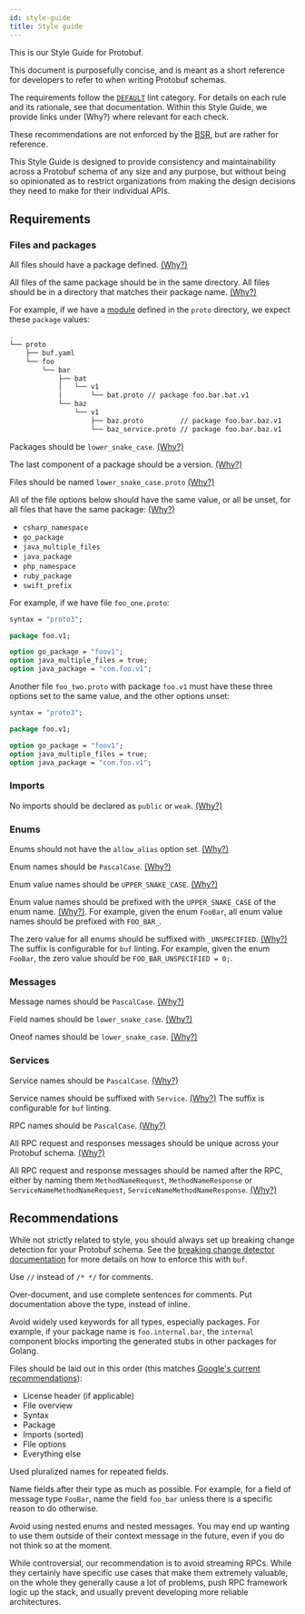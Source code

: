 ```yaml
---
id: style-guide
title: Style guide
---
```


This is our Style Guide for Protobuf.

This document is purposefully concise, and is meant as a short reference for
developers to refer to when writing Protobuf schemas.

The requirements follow the [`DEFAULT`](../lint/rules.md#default) lint category.
For details on each rule and its rationale, see that documentation. Within this
Style Guide, we provide links under (Why?) where relevant for each check.

These recommendations are not enforced by the [BSR](../bsr/overview.md), but are
rather for reference.

This Style Guide is designed to provide consistency and maintainability across a
Protobuf schema of any size and any purpose, but without being so opinionated as
to restrict organizations from making the design decisions they need to make for
their individual APIs.

## Requirements

### Files and packages

All files should have a package defined.
[(Why?)](../lint/rules.md#package_defined)

All files of the same package should be in the same directory. All files should
be in a directory that matches their package name.
[(Why?)](../lint/rules.md#why)

For example, if we have a [module](../bsr/overview.md#modules) defined in the
`proto` directory, we expect these `package` values:

```sh
.
└── proto
    ├── buf.yaml
    └── foo
        └── bar
            ├── bat
            │   └── v1
            │       └── bat.proto // package foo.bar.bat.v1
            └── baz
                └── v1
                    ├── baz.proto         // package foo.bar.baz.v1
                    └── baz_service.proto // package foo.bar.baz.v1
```

Packages should be `lower_snake_case`.
[(Why?)](../lint/rules.md#package_lower_snake_case)

The last component of a package should be a version.
[(Why?)](../lint/rules.md#package_version_suffix)

Files should be named `lower_snake_case.proto`
[(Why?)](../lint/rules.md#file_lower_snake_case)

All of the file options below should have the same value, or all be unset, for
all files that have the same package: [(Why?)](../lint/rules.md#package_same_)

- `csharp_namespace`
- `go_package`
- `java_multiple_files`
- `java_package`
- `php_namespace`
- `ruby_package`
- `swift_prefix`

For example, if we have file `foo_one.proto`:

```protobuf title="foo_one.proto"
syntax = "proto3";

package foo.v1;

option go_package = "foov1";
option java_multiple_files = true;
option java_package = "com.foo.v1";
```

Another file `foo_two.proto` with package `foo.v1` must have these three options
set to the same value, and the other options unset:

```protobuf title="foo_two.proto"
syntax = "proto3";

package foo.v1;

option go_package = "foov1";
option java_multiple_files = true;
option java_package = "com.foo.v1";
```

### Imports

No imports should be declared as `public` or `weak`.
[(Why?)](../lint/rules.md#import_no_weak)

### Enums

Enums should not have the `allow_alias` option set.
[(Why?)](../lint/rules.md#enum_no_allow_alias)

Enum names should be `PascalCase`. [(Why?)](../lint/rules.md#basic)

Enum value names should be `UPPER_SNAKE_CASE`. [(Why?)](../lint/rules.md#basic)

Enum value names should be prefixed with the `UPPER_SNAKE_CASE` of the enum
name. [(Why?)](../lint/rules.md#enum_value_prefix). For example, given the enum
`FooBar`, all enum value names should be prefixed with `FOO_BAR_`.

The zero value for all enums should be suffixed with `_UNSPECIFIED`.
[(Why?)](../lint/rules.md#enum_zero_value_suffix) The suffix is configurable for
`buf` linting. For example, given the enum `FooBar`, the zero value should be
`FOO_BAR_UNSPECIFIED = 0;`.

### Messages

Message names should be `PascalCase`. [(Why?)](../lint/rules.md#basic)

Field names should be `lower_snake_case`. [(Why?)](../lint/rules.md#basic)

Oneof names should be `lower_snake_case`. [(Why?)](../lint/rules.md#basic)

### Services

Service names should be `PascalCase`. [(Why?)](../lint/rules.md#basic)

Service names should be suffixed with `Service`.
[(Why?)](../lint/rules.md#service_suffix) The suffix is configurable for `buf`
linting.

RPC names should be `PascalCase`. [(Why?)](../lint/rules.md#basic)

All RPC request and responses messages should be unique across your Protobuf
schema.
[(Why?)](../lint/rules.md#rpc_request_standard_name-rpc_response_standard_name-rpc_request_response_unique)

All RPC request and response messages should be named after the RPC, either by
naming them `MethodNameRequest`, `MethodNameResponse` or
`ServiceNameMethodNameRequest`, `ServiceNameMethodNameResponse`.
[(Why?)](../lint/rules.md#rpc_request_standard_name-rpc_response_standard_name-rpc_request_response_unique)

## Recommendations

While not strictly related to style, you should always set up breaking change
detection for your Protobuf schema. See the
[breaking change detector documentation](../breaking/overview.md) for more
details on how to enforce this with `buf`.

Use `//` instead of `/* */` for comments.

Over-document, and use complete sentences for comments. Put documentation above
the type, instead of inline.

Avoid widely used keywords for all types, especially packages. For example, if
your package name is `foo.internal.bar`, the `internal` component blocks
importing the generated stubs in other packages for Golang.

Files should be laid out in this order (this matches
[Google's current recommendations](https://developers.google.com/protocol-buffers/docs/style#file-structure)):

- License header (if applicable)
- File overview
- Syntax
- Package
- Imports (sorted)
- File options
- Everything else

Used pluralized names for repeated fields.

Name fields after their type as much as possible. For example, for a field of
message type `FooBar`, name the field `foo_bar` unless there is a specific
reason to do otherwise.

Avoid using nested enums and nested messages. You may end up wanting to use them
outside of their context message in the future, even if you do not think so at
the moment.

While controversial, our recommendation is to avoid streaming RPCs. While they
certainly have specific use cases that make them extremely valuable, on the
whole they generally cause a lot of problems, push RPC framework logic up the
stack, and usually prevent developing more reliable architectures.
